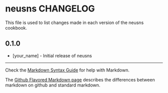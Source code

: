 neusns CHANGELOG
================

This file is used to list changes made in each version of the neusns cookbook.

0.1.0
-----
- [your_name] - Initial release of neusns

- - -
Check the [Markdown Syntax Guide](http://daringfireball.net/projects/markdown/syntax) for help with Markdown.

The [Github Flavored Markdown page](http://github.github.com/github-flavored-markdown/) describes the differences between markdown on github and standard markdown.
